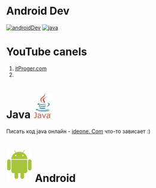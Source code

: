 # Android Dev
[![androidDev](https://img.shields.io/badge/developer-android-blue)](https://developer.android.com/)
[![java](http://img.shields.io/badge/java-developer-green)](https://developer.oracle.com/java/)

# YouTube canels
1. [itProger.com](https://itproger.com)
2. 





# Java ![javaimeg](/image/Java2.jpeg) 

Писать код java онлайн - [ideone. Com](https://ideone.com) что-то зависает :)



# ![android](/image/andro.png) Android 
